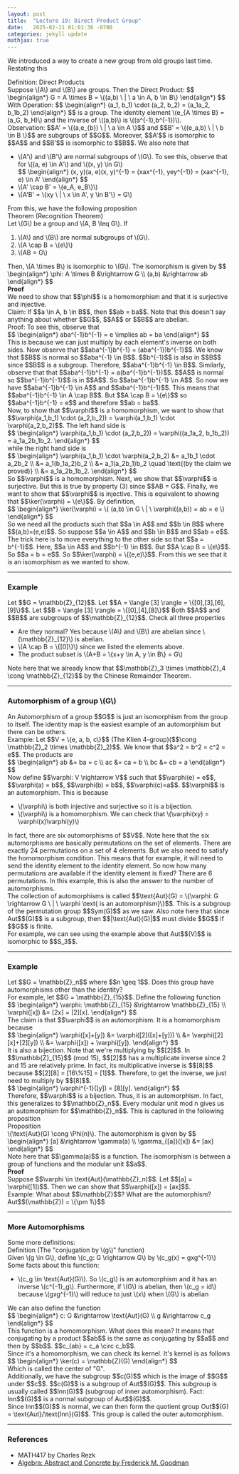 ```yaml
---
layout: post
title:  "Lecture 19: Direct Product Group"
date:   2025-02-11 01:01:36 -0700
categories: jekyll update
mathjax: true
---
```

We introduced a way to create a new group from old groups last time. Restating this
<!----------------------------------------------------------------------------->
<div class="mintheaderdiv">
Definition: Direct Products
</div>
<div class="mintbodydiv">
Suppose \(A\) and \(B\) are groups. Then the Direct Product:
$$
\begin{align*}
G = A \times B = \{(a,b) \ | \ a \in A, b \in B\}
\end{align*}
$$
With Operation:
$$
\begin{align*}
(a_1, b_1) \cdot (a_2, b_2) = (a_1a_2, b_1b_2)
\end{align*}
$$
is a group. The identity element \(e_{A \times B} = (a_G, b_H)\) and the inverse of \((a,b)\) is \((a^{-1},b^{-1})\).
</div>
Observation: $$A' = \{(a,e_{b}) \ | \ a \in A \}$$ and $$B' = \{(e_a,b) \ | \ b \in B \}$$ are subgroups of $$G$$. Moreover, $$A'$$ is isomorphic to $$A$$ and $$B'$$ is isomorphic to $$B$$. We also note that 
<ul>
	<li>\(A'\) and \(B'\) are normal subgroups of \(G\). To see this, observe that for \((a, e) \in A'\) and \((x, y) \in G\)</li>
	<div>
		$$
		\begin{align*}
		(x, y)(a, e)(x, y)^{-1} =  (xax^{-1}, yey^{-1}) = (xax^{-1}, e) \in A'
		\end{align*}
		$$
	</div>
	<li>\(A' \cap B' = \{e_A, e_B\}\)</li>
	<li>\(A'B' = \{xy \ | \ x \in A', y \in B'\} = G\)</li>
</ul>
From this, we have the following proposition
<!----------------------------------------------------------------------------->
<div class="yellowheaderdiv">
Theorem (Recognition Theorem)
</div>
<div class="yellowbodydiv">
Let \(G\) be a group and \(A, B \leq G\). If
<ol>
	<li>\(A\) and \(B\) are normal subgroups of \(G\).</li>
	<li>\(A \cap B = \{e\}\)</li>
	<li>\(AB = G\)</li>
</ol>
Then, \(A \times B\) is isomorphic to \(G\). The isomorphism is given by
	$$
	\begin{align*}
	\phi: A \times B &\rightarrow G \\
	 (a,b) &\rightarrow ab
	\end{align*}
	$$
</div>
<b>Proof</b>
<br>
We need to show that $$\phi$$ is a homomorphism and that it is surjective and injective. 
<br>
Claim: If $$a \in A, b \in B$$, then $$ab = ba$$. Note that this doesn't say anything about whether $$G$$, $$A$$ or $$B$$ are abelian. 
<br>
Proof: To see this, observe that
<div>
	$$
	\begin{align*}
	 aba^{-1}b^{-1} = e \implies ab = ba
	\end{align*}
	$$
</div>
This is because we can just multiply by each element's inverse on both sides. Now observe that $$aba^{-1}b^{-1} = (aba^{-1})b^{-1}$$. We know that $$B$$ is normal so $$aba^{-1} \in B$$. $$b^{-1}$$ is also in $$B$$ since $$B$$ is a subgroup. Therefore, $$aba^{-1}b^{-1} \in B$$. Similarly, observe that that $$aba^{-1}b^{-1} = a(ba^{-1}b^{-1})$$. $$A$$ is normal so $$ba^{-1}b^{-1}$$ is in $$A$$. So $$aba^{-1}b^{-1} \in A$$. So now we have $$aba^{-1}b^{-1} \in A$$ and $$aba^{-1}b^{-1}$$. This means that $$aba^{-1}b^{-1} \in A \cap B$$. But $$A \cap B = \{e\}$$ so $$aba^{-1}b^{-1} = e$$ and therefore $$ab = ba$$.
<br>
Now, to show that $$\varphi$$ is a homomorphism, we want to show that $$\varphi(a_1,b_1) \cdot (a_2,b_2)) = \varphi(a_1,b_1) \cdot \varphi(a_2,b_2)$$. The left hand side is
<div>
	$$
	\begin{align*}
	\varphi(a_1,b_1) \cdot (a_2,b_2)) = \varphi((a_1a_2, b_1b_2)) = a_1a_2b_1b_2.
	\end{align*}
	$$
</div>
while the right hand side is
<div>
	$$
	\begin{align*}
	\varphi(a_1,b_1) \cdot \varphi(a_2,b_2) &= a_1b_1 \cdot a_2b_2 \\
	                                        &= a_1(b_1a_2)b_2 \\
											&= a_1(a_2b_1)b_2 \quad \text{(by the claim we proved)} \\
											&= a_1a_2b_1b_2.
	\end{align*}
	$$
</div>
So $$\varphi$$ is a homomorphism. Next, we show that $$\varphi$$ is surjective. But this is true by property (3) since $$AB = G$$. Finally, we want to show that $$\varphi$$ is injective. This is equivalent to showing that $$\ker(\varphi) = \{e\}$$. By definition, 
<div>
	$$
	\begin{align*}
	\ker(\varphi) = \{ (a,b) \in G \ | \ \varphi((a,b)) = ab = e \}
	\end{align*}
	$$
</div>
So we need all the products such that $$a \in A$$ and $$b \in B$$ where $$(a,b)=(e,e)$$. So suppose $$a \in A$$ and $$b \in B$$ and $$ab = e$$. The trick here is to move everything to the other side so that $$a = b^{-1}$$. Here, $$a \in A$$ and $$b^{-1} \in B$$. But $$A \cap B = \{e\}$$. So $$a = b = e$$. So $$\ker(\varphi) = \{(e,e)\}$$. From this we see that it is an isomorphism as we wanted to show.
<hr>

<!----------------------------------------------------------------------------->
<h3>Example</h3>
Let $$G = \mathbb{Z}_{12}$$. Let $$A = \langle [3] \rangle = \{[0],[3],[6],[9]\}$$. Let $$B = \langle [3] \rangle = \{[0],[4],[8]\}$$ Both $$A$$ and $$B$$ are subgroups of $$\mathbb{Z}_{12}$$. Check all three properties
<ul>
	<li>Are they normal? Yes because \(A\) and \(B\) are abelian since \(\mathbb{Z}_{12}\) is abelian.</li>
	<li>\(A \cap B = \{[0]\}\) since we listed the elements above.</li>
	<li>The product subset is \(A+B = \{x+y \in A, y \in B\} = G\)</li>
</ul>
Note here that we already know that $$\mathbb{Z}_3 \times \mathbb{Z}_4 \cong \mathbb{Z}_{12}$$ by the Chinese Remainder Theorem.
<hr>

<!----------------------------------------------------------------------------->
<h3>Automorphism of a group \(G\)</h3>
An Automorphism of a group $$G$$ is just an isomorphism from the group to itself. The identity map is the easiest example of an automorphism but there can be others.
<br>
Example: Let $$V = \{e, a, b, c\}$$ (The Klien 4-group)($$\cong \mathbb{Z}_2 \times \mathbb{Z}_2)$$. We know that $$a^2 = b^2 = c^2 = e$$. The products are
<div>
	$$
	\begin{align*}
	ab &= ba = c \\
	ac &= ca = b \\
	bc &= cb = a
	\end{align*}
	$$
</div>
Now define $$\varphi: V \rightarrow V$$ such that $$\varphi(e) = e$$, $$\varphi(a) = b$$, $$\varphi(b) = b$$, $$\varphi(c)=a$$. $$\varphi$$ is an automorphism. This is because
<ul>
	<li>\(\varphi\) is both injective and surjective so it is a bijection.</li>
	<li>\(\varphi\) is a homomorphism. We can check that \(\varphi(xy) = \varphi(x)\varphi(y)\)</li>
</ul>
In fact, there are six automorphisms of $$V$$. Note here that the six automorphisms are basically permutations on the set of elements. There are exactly 24 permutations on a set of 4 elements. But we also need to satisfy the homomorphism condition. This means that for example, it will need to send the identity element to the identity element. So now how many permutations are available if the identity element is fixed? There are 6 permutations. In this example, this is also the answer to the number of automorphisms. 
<br>
<!----------------------------------------------------------------------------->
The collection of automorphisms is called $$\text{Aut}(G) = \{\varphi: G \rightarrow G \ | \ \varphi \text{ is an  automorphism}\}$$. This is a subgroup of the permutation group $$Sym(G)$$ as we saw. Also note here that since Aut$$(G)$$ is a subgroup, then $$|\text{Aut}(G)|$$ must divide $$G$$ if $$G$$ is finite. 
<br>
For example, we can see using the example above that Aut$$(V)$$ is isomorphic to $$S_3$$. 
<hr>

<!----------------------------------------------------------------------------->
<h3>Example</h3>
Let $$G = \mathbb{Z}_n$$ where $$n \geq 1$$. Does this group have automorphisms other than the identity? <br>
For example, let $$G = \mathbb{Z}_{15}$$. Define the following function
<div>
	$$
	\begin{align*}
	\varphi: \mathbb{Z}_{15} &\rightarrow \mathbb{Z}_{15} \\
	            \varphi([x]) &= [2x] = [2][x].
	\end{align*}
	$$
</div>
The claim is that $$\varphi$$ is an automorphism. It is a homomorphism because
<div>
	$$
	\begin{align*}
	\varphi([x]+[y]) &= \varphi([2]([x]+[y])) \\
	                 &= \varphi([2][x]+[2][y]) \\
	                 &= \varphi([x]) + \varphi([y]).
	\end{align*}
	$$
</div>
It is also a bijection. Note that we're multiplying by $$[2]$$. In $$\mathbb{Z}_{15}$$ (mod 15), $$[2]$$ has a multiplicate inverse since 2 and 15 are relatively prime. In fact, its multiplicative inverse is $$[8]$$ because $$[2][8] = [16\%15] = [1]$$. Therefore, to get the inverse, we just need to multiply by $$[8]$$.
<div>
	$$
	\begin{align*}
	\varphi^{-1}([y]) = [8][y].
	\end{align*}
	$$
</div>
Therefore, $$\varphi$$ is a bijection. Thus, it is an automorphism. In fact, this generalizes to $$\mathbb{Z}_n$$. Every modular unit mod n gives us an automorphism for $$\mathbb{Z}_n$$. This is captured in the following proposition
<br>
<!----------------------------------------------------------------------------->
<div class="peachheaderdiv">
Proposition
</div>
<div class="peachbodydiv">
\(\text{Aut}(G) \cong \Phi(n)\). The automorphism is given by
	$$
	\begin{align*}
	[a] &\rightarrow \gamma(a) \\
	\gamma_{[a]}([x]) &= [ax]
	\end{align*}
	$$
</div>
Note here that $$\gamma(a)$$ is a function. The isomorphism is between a group of functions and the modular unit $$a$$. 
<br>
<!----------------------------------------------------------------------------->
<b>Proof</b>
<br>
Suppose $$\varphi \in \text{Aut}(\mathbb{Z}_n)$$. Let $$[a] = \varphi([1])$$. Then we can show that $$\varphi([x]) = [ax]$$. 
<br>
<!----------------------------------------------------------------------------->
Example: What about $$\mathbb{Z}$$? What are the automorphism? Aut$$(\mathbb{Z}) = \{\pm 1\}$$
<hr>

<!----------------------------------------------------------------------------->
<h3>More Automorphisms</h3>
Some more definitions:
<br>
<div class="mintheaderdiv">
Definition (The "conjugation by \(g\)" function)
</div>
<div class="mintbodydiv">
Given \(g \in G\), define \(c_g: G \rightarrow G\) by \(c_g(x) = gxg^{-1}\)
</div>
Some facts about this function:
<ul>
	<li>\(c_g \in \text{Aut}(G)\). So \(c_g\) is an automorphism and it has an inverse \(c^{-1}_g\). Furthermore, if \(G\) is abelian, then \(c_g = id\) because \(gxg^{-1}\) will reduce to just \(x\) when \(G\) is abelian</li>
</ul>
We can also define the function 
<div>
	$$
	\begin{align*}
	c: G &\rightarrow \text{Aut}(G) \\
	g &\rightarrow c_g
	\end{align*}
	$$
</div>
This function is a homomorphism. What does this mean? It means that conjugating by a product $$ab$$ is the same as conjugating by $$a$$ and then by $$b$$. $$c_{ab} = c_a \circ c_b$$.
<br>
Since it's a homomorphism, we can check its kernel. It's kernel is as follows
<div>
	$$
	\begin{align*}
	\ker(c) = \mathbb{Z}(G)
	\end{align*}
	$$
</div>
Which is called the center of "G".
<br>
Additionally, we have the subgroup $$c(G)$$ which is the image of $$G$$ under $$c$$. $$c(G)$$ is a subgroup of Aut$$(G)$$. This subgroup is usually called $$Inn(G)$$ (subgroup of inner automorphism). Fact: Inn$$(G)$$ is a normal subgroup of Aut$$(G)$$.
<br>
Since Inn$$(G)$$ is normal, we can then form the quotient group Out$$(G) = \text{Aut}/\text{Inn}(G)$$. This group is called the outer automorphism.
<hr>

<!----------------------------------------------------------------------------->
<h3>References</h3>
<ul>
	<li>MATH417 by Charles Rezk</li>
	<li><a href="https://homepage.divms.uiowa.edu/~goodman/algebrabook.dir/algebrabook.html">Algebra: Abstract and Concrete by Frederick M. Goodman</a></li>
</ul>






















